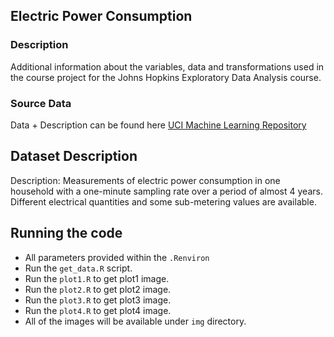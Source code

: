 ## Electric Power Consumption

### Description
Additional information about the variables, data and transformations used in the course project for the Johns Hopkins Exploratory Data Analysis course.

### Source Data
Data + Description can be found here [UCI Machine Learning Repository](https://d396qusza40orc.cloudfront.net/exdata%2Fdata%2Fhousehold_power_consumption.zip)

## Dataset Description

Description: Measurements of electric power consumption in one household with a one-minute sampling rate over a period of almost 4 years. Different electrical quantities and some sub-metering values are available.

## Running the code
- All parameters provided within the `.Renviron`
- Run the `get_data.R` script.
- Run the `plot1.R` to get plot1 image.
- Run the `plot2.R` to get plot2 image.
- Run the `plot3.R` to get plot3 image.
- Run the `plot4.R` to get plot4 image.
- All of the images will be available under `img` directory.
